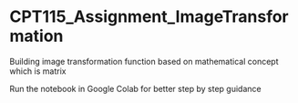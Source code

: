 # CPT115_Assignment_ImageTransformation
Building image transformation function based on mathematical concept which is matrix

Run the notebook in Google Colab for better step by step guidance
